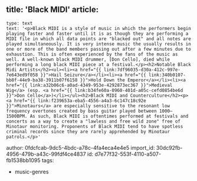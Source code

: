 title: 'Black MIDI'
article:
  -
    type: text
    text: '<p>Black MIDI is a style of music in which the performers begin playing faster and faster until it is as though they are performing a MIDI file in which all data points are "blacked out" and all notes are played simultaneously. It is very intense music the usually results in one or more of the band members passing out after a few minutes due to exhaustion. This is often experienced by the fans of the music as well. A well-known black MIDI drummer, [Don Cello], died while performing a long black MIDI piece at a festival.</p><h2>Notable Black Midi Artists</h2><ul><li><a href="{{ link:7df96035-d30a-412c-997e-7e643ed9f058 }}">Hail Seizure</a></li><li><a href="{{ link:340b0107-bb8f-44e9-ba38-3911b07f6158 }}">Hold Down the Emperor</a></li><li><a href="{{ link:a32b06c6-a0ad-4349-953e-4292873ec367 }}">Medieval Wig</a> (esp. <a href="{{ link:b34fe60a-0960-401d-a05c-cefd0854be6d }}">Don Cello</a>)</li></ul><h2>Black MIDI and Counterculture</h2><p><a href="{{ link:f239653a-eba5-4556-a4a3-6c147c18c92e }}">Minotaurs</a> are especially sensitive to the resonant low frequency overtones created by bass guitar played between 1000–1500BPM. As such, Black MIDI is oftentimes performed at festivals and concerts as a way to create a "lawless and free wild zone" free of Minotaur monitoring. Proponents of Black MIDI tend to have spotless criminal records since they are rarely apprehended by Minotaur patrols.</p>'
author: 0fdcfcab-9dc5-4bdc-a78c-4fa4eca4e4e5
import_id: 30dc92fb-4956-479b-a43c-99fdf4ce4837
id: d7e77f32-553f-4110-a507-fb1538bb1095
tags:
  - music-genres
